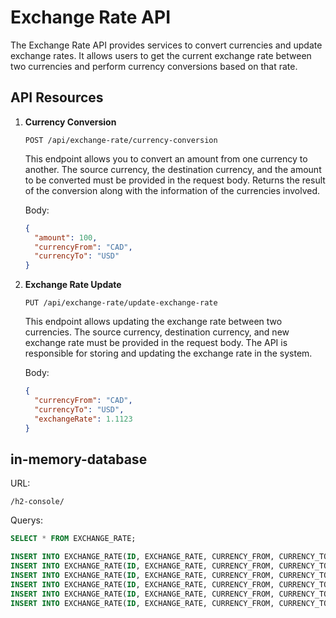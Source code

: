 # Exchange Rate API

The Exchange Rate API provides services to convert currencies and update exchange rates. It allows users to get the current exchange rate between two currencies and perform currency conversions based on that rate.

## API Resources

1. **Currency Conversion**

   `POST /api/exchange-rate/currency-conversion`

   This endpoint allows you to convert an amount from one currency to another. The source currency, the destination currency, and the amount to be converted must be provided in the request body. Returns the result of the conversion along with the information of the currencies involved.

   Body:
   ```json
   {
     "amount": 100,
     "currencyFrom": "CAD",
     "currencyTo": "USD"
   }
   ```
   
2. **Exchange Rate Update**

   `PUT /api/exchange-rate/update-exchange-rate`

   This endpoint allows updating the exchange rate between two currencies. The source currency, destination currency, and new exchange rate must be provided in the request body. The API is responsible for storing and updating the exchange rate in the system.

   Body:
   ```json
   {
     "currencyFrom": "CAD",
     "currencyTo": "USD",
     "exchangeRate": 1.1123
   }
   ```

## in-memory-database

URL: 

`/h2-console/`

Querys:

```sql
SELECT * FROM EXCHANGE_RATE;

INSERT INTO EXCHANGE_RATE(ID, EXCHANGE_RATE, CURRENCY_FROM, CURRENCY_TO) VALUES(1, 0.8834, 'USD', 'EUR');
INSERT INTO EXCHANGE_RATE(ID, EXCHANGE_RATE, CURRENCY_FROM, CURRENCY_TO) VALUES(2, 1.1965, 'EUR', 'USD');
INSERT INTO EXCHANGE_RATE(ID, EXCHANGE_RATE, CURRENCY_FROM, CURRENCY_TO) VALUES(3, 1.3021, 'CAD', 'USD');
INSERT INTO EXCHANGE_RATE(ID, EXCHANGE_RATE, CURRENCY_FROM, CURRENCY_TO) VALUES(4, 0.7652, 'GBP', 'USD');
INSERT INTO EXCHANGE_RATE(ID, EXCHANGE_RATE, CURRENCY_FROM, CURRENCY_TO) VALUES(5, 0.9019, 'USD', 'CHF');
INSERT INTO EXCHANGE_RATE(ID, EXCHANGE_RATE, CURRENCY_FROM, CURRENCY_TO) VALUES(6, 0.0091, 'JPY', 'EUR');
```
